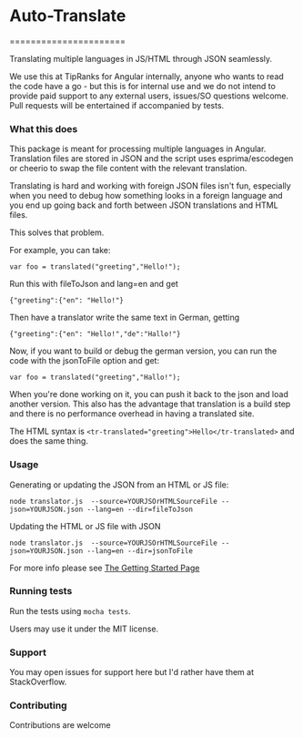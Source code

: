 # Auto-Translate
======================

Translating multiple languages in JS/HTML through JSON seamlessly.

We use this at TipRanks for Angular internally, anyone who wants to read the code have a go - but this is for internal use and we do not intend to provide paid support to any external users, issues/SO questions welcome. Pull requests will be entertained if accompanied by tests.

### What this does

This package is meant for processing multiple languages in Angular. Translation files are stored in JSON and the script uses esprima/escodegen or cheerio to swap the file content with the relevant translation.

Translating is hard and working with foreign JSON files isn't fun, especially when you need to debug how something looks in a foreign language and you end up going back and forth between JSON translations and HTML files.

This solves that problem.

For example, you can take:

    var foo = translated("greeting","Hello!");

Run this with fileToJson and lang=en and get

    {"greeting":{"en": "Hello!"}

Then have a translator write the same text in German, getting

    {"greeting":{"en": "Hello!","de":"Hallo!"}

Now, if you want to build or debug the german version, you can run the code with the jsonToFile option and get:

    var foo = translated("greeting","Hallo!");

When you're done working on it, you can push it back to the json and load another version. This also has the advantage that translation is a build step and there is no performance overhead in having a translated site.

The HTML syntax is `<tr-translated="greeting">Hello</tr-translated>` and does the same thing.

### Usage

Generating or updating the JSON from an HTML or JS file:

```
node translator.js  --source=YOURJSOrHTMLSourceFile --json=YOURJSON.json --lang=en --dir=fileToJson
```

Updating the HTML or JS file with JSON

```
node translator.js  --source=YOURJSOrHTMLSourceFile --json=YOURJSON.json --lang=en --dir=jsonToFile
```

For more info please see [The Getting Started Page](./GettingStarted.MD)

### Running tests

Run the tests using `mocha tests`.


Users may use it under the MIT license.

### Support

You may open issues for support here but I'd rather have them at StackOverflow.

### Contributing

Contributions are welcome
